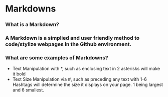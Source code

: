 # **Markdowns**

### What is a Markdown?
### A Markdown is a simplied and user friendly method to code/stylize webpages in the Github environment.

### What are some examples of Markdowns?
* Text Manipulation with \*, such as enclosing text in 2 asterisks will make it bold
* Text Size Manipulation via \#, such as preceding any text with 1-6 Hashtags will determine the size it displays on your page.  1 being largest and 6 smallest.
